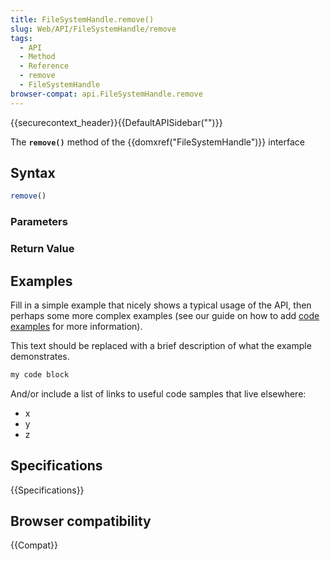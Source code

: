 ```yaml
---
title: FileSystemHandle.remove()
slug: Web/API/FileSystemHandle/remove
tags:
  - API
  - Method
  - Reference
  - remove
  - FileSystemHandle
browser-compat: api.FileSystemHandle.remove
---
```

{{securecontext_header}}{{DefaultAPISidebar("")}}

The **`remove()`** method of the {{domxref("FileSystemHandle")}} interface 

## Syntax

```js
remove()
```

### Parameters



### Return Value



## Examples

Fill in a simple example that nicely shows a typical usage of the API, then perhaps some more complex examples (see our guide on how to add [code examples](/en-US/docs/MDN/Contribute/Structures/Code_examples) for more information).

This text should be replaced with a brief description of what the example demonstrates.

```js
my code block
```

And/or include a list of links to useful code samples that live elsewhere:

*   x
*   y
*   z

## Specifications

{{Specifications}}

## Browser compatibility

{{Compat}}

